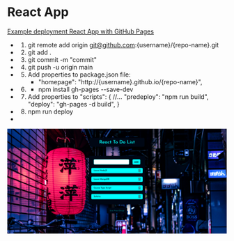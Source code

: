 # React App 

[Example deployment React App with GitHub Pages](https://saramazal.github.io/mazal-todo-list/)

* 1. git remote add origin git@github.com:{username}/{repo-name}.git
* 2. git add .
* 3. git commit -m "commit"
* 4. git push -u origin main 
* 5. Add properties to package.json file:
     - "homepage": "http://{username}.github.io/{repo-name}",
* 6. - npm install gh-pages --save-dev
* 7. Add properties to "scripts":
     {
      //...
        "predeploy": "npm run build",
        "deploy": "gh-pages -d build",
      }
* 8.  npm run deploy
* 
![Screenshot](https://github.com/saramazal/mazal-todo-list/blob/main/mazal-todo-list.png)
